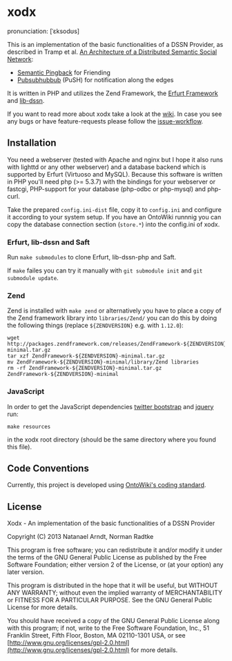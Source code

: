 xodx
====

pronunciation: [ˈɛksodʊs]

This is an implementation of the basic functionalities of a DSSN Provider, as described in Tramp et al. [An Architecture of a Distributed Semantic Social Network](http://www.semantic-web-journal.net/sites/default/files/swj201_4.pdf):
* [Semantic Pingback](http://aksw.org/Projects/SemanticPingback) for Friending
* [Pubsubhubbub](http://code.google.com/p/pubsubhubbub/) (PuSH) for notification along the edges

It is written in PHP and utilizes the Zend Framework, the [Erfurt Framework](http://erfurt-framework.org/) and [lib-dssn](https://github.com/AKSW/lib-dssn-php).

If you want to read more about xodx take a look at the [wiki](https://github.com/white-gecko/xodx/wiki). In case you see any bugs or have feature-requests please follow the [issue-workflow](https://github.com/white-gecko/xodx/wiki/Issue-Workflow).

Installation
------------
You need a webserver (tested with Apache and nginx but I hope it also runs with lighttd or any other webserver) and a database backend which is supported by Erfurt (Virtuoso and MySQL).
Because this software is written in PHP you'll need php (>= 5.3.7) with the bindings for your webserver or fastcgi, PHP-support for your database (php-odbc or php-mysql) and php-curl.

Take the prepared `config.ini-dist` file, copy it to `config.ini` and configure it according to your system setup.
If you have an OntoWiki runnnig you can copy the database connection section (`store.*`) into the config.ini of xodx.

### Erfurt, lib-dssn and Saft
Run `make submodules` to clone Erfurt, lib-dssn-php and Saft.

If `make` failes you can try it manually with `git submodule init` and `git submodule update`.

### Zend
Zend is installed with `make zend` or alternatively you have to place a copy of the Zend framework library into `libraries/Zend/` you can do this by doing the following things (replace `${ZENDVERSION}` e.g. with `1.12.0`):

    wget http://packages.zendframework.com/releases/ZendFramework-${ZENDVERSION}/ZendFramework-${ZENDVERSION}-minimal.tar.gz
    tar xzf ZendFramework-${ZENDVERSION}-minimal.tar.gz
    mv ZendFramework-${ZENDVERSION}-minimal/library/Zend libraries
    rm -rf ZendFramework-${ZENDVERSION}-minimal.tar.gz ZendFramework-${ZENDVERSION}-minimal

### JavaScript
In order to get the JavaScript dependencies [twitter bootstrap](http://twitter.github.com/bootstrap/) and [jquery](http://jquery.com/) run:

    make resources

in the xodx root directory (should be the same directory where you found this file).

Code Conventions
----------------
Currently, this project is developed using [OntoWiki's coding standard](https://github.com/AKSW/OntoWiki/wiki/Coding-Standards).

License
-------
Xodx - An implementation of the basic functionalities of a DSSN Provider

Copyright (C) 2013  Natanael Arndt, Norman Radtke

This program is free software; you can redistribute it and/or modify
it under the terms of the GNU General Public License as published by
the Free Software Foundation; either version 2 of the License, or
(at your option) any later version.

This program is distributed in the hope that it will be useful,
but WITHOUT ANY WARRANTY; without even the implied warranty of
MERCHANTABILITY or FITNESS FOR A PARTICULAR PURPOSE.  See the
GNU General Public License for more details.

You should have received a copy of the GNU General Public License along
with this program; if not, write to the Free Software Foundation, Inc.,
51 Franklin Street, Fifth Floor, Boston, MA 02110-1301 USA, or see
[http://www.gnu.org/licenses/gpl-2.0.html](http://www.gnu.org/licenses/gpl-2.0.html)
for more details.
